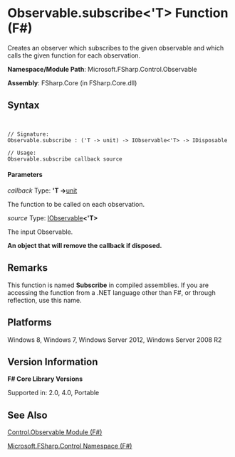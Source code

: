 # Observable.subscribe<'T> Function (F#)

Creates an observer which subscribes to the given observable and which calls the given function for each observation.

**Namespace/Module Path**: Microsoft.FSharp.Control.Observable

**Assembly**: FSharp.Core (in FSharp.Core.dll)


## Syntax


```


// Signature:
Observable.subscribe : ('T -> unit) -> IObservable<'T> -> IDisposable

// Usage:
Observable.subscribe callback source

```



#### Parameters
*callback*
Type: **'T -&gt;**[unit](http://msdn.microsoft.com/en-us/library/00b837c2-6c8a-483a-87d3-0479c64037a7)


The function to be called on each observation.


*source*
Type: [IObservable](http://msdn.microsoft.com/en-us/library/04855e2b-42e4-4342-860a-b86566c4f2d9)**&lt;'T&gt;**


The input Observable.



**An object that will remove the callback if disposed.**
## Remarks
This function is named **Subscribe** in compiled assemblies. If you are accessing the function from a .NET language other than F#, or through reflection, use this name.


## Platforms
Windows 8, Windows 7, Windows Server 2012, Windows Server 2008 R2


## Version Information
**F# Core Library Versions**

Supported in: 2.0, 4.0, Portable




## See Also
[Control.Observable Module &#40;F&#35;&#41;](Control.Observable-Module-%28FSharp%29.md)

[Microsoft.FSharp.Control Namespace &#40;F&#35;&#41;](Microsoft.FSharp.Control-Namespace-%28FSharp%29.md)

